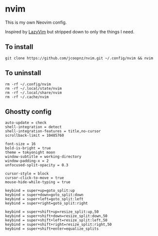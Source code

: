 # nvim

This is my own Neovim config.

Inspired by [LazyVim](https://www.lazyvim.org) but stripped down to only the things I need.

## To install

```console
git clone https://github.com/jcoopnz/nvim.git ~/.config/nvim && nvim
```

## To uninstall

```console
rm -rf ~/.config/nvim
rm -rf ~/.local/state/nvim
rm -rf ~/.local/share/nvim
rm -rf ~/.cache/nvim
```

## Ghostty config

```console
auto-update = check
shell-integration = detect
shell-integration-features = title,no-cursor
scrollback-limit = 10485760

font-size = 16
bold-is-bright = true
theme = tokyonight moon
window-subtitle = working-directory
window-padding-x = 2
unfocused-split-opacity = 0.3

cursor-style = block
cursor-click-to-move = true
mouse-hide-while-typing = true

keybind = super+up=goto_split:up
keybind = super+down=goto_split:down
keybind = super+left=goto_split:left
keybind = super+right=goto_split:right

keybind = super+shift+up=resize_split:up,50
keybind = super+shift+down=resize_split:down,50
keybind = super+shift+left=resize_split:left,50
keybind = super+shift+right=resize_split:right,50
keybind = super+shift+enter=equalize_splits
```
